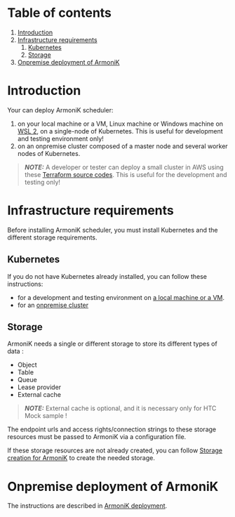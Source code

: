 # Table of contents

1. [Introduction](#introduction)
2. [Infrastructure requirements](#infrastructure-requirements)
    1. [Kubernetes](#kubernetes)
    2. [Storage](#storage)
3. [Onpremise deployment of ArmoniK](#onpremise-deployment-of-armoniK)

# Introduction

Your can deploy ArmoniK scheduler:

1. on your local machine or a VM, Linux machine or Windows machine on [WSL 2](../wsl2.md), on a single-node of
   Kubernetes. This is useful for development and testing environment only!
2. on an onpremise cluster composed of a master node and several worker nodes of Kubernetes.

> **_NOTE:_** A developer or tester can deploy a small cluster in AWS using these [Terraform source codes](../../utils/create-cluster). This is useful for the development and testing only!

# Infrastructure requirements

Before installing ArmoniK scheduler, you must install Kubernetes and the different storage requirements.

## Kubernetes

If you do not have Kubernetes already installed, you can follow these instructions:

* for a development and testing environment on [a local machine or a VM](../kubernetes/kubernetes-on-single-node.md).
* for an [onpremise cluster](../kubernetes/kubernetes-on-cluster.md)

## Storage

ArmoniK needs a single or different storage to store its different types of data :

* Object
* Table
* Queue
* Lease provider
* External cache

> **_NOTE:_** External cache is optional, and it is necessary only for HTC Mock sample !

The endpoint urls and access rights/connection strings to these storage resources must be passed to ArmoniK via a
configuration file.

If these storage resources are not already created, you can
follow [Storage creation for ArmoniK](../../storage/README.md)
to create the needed storage.

# Onpremise deployment of ArmoniK

The instructions are described in [ArmoniK deployment](../../armonik/README.md).